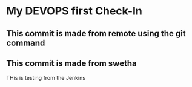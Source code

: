 <h1> My DEVOPS first Check-In </h1>
<h2> This commit is made from remote using the git command </h2>
<h2> This commit is made from swetha </h2>
THis is testing from the Jenkins
